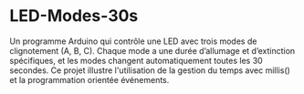 # LED-Modes-30s
Un programme Arduino qui contrôle une LED avec trois modes de clignotement (A, B, C). Chaque mode a une durée d’allumage et d’extinction spécifiques, et les modes changent automatiquement toutes les 30 secondes. Ce projet illustre l'utilisation de la gestion du temps avec millis() et la programmation orientée événements.
